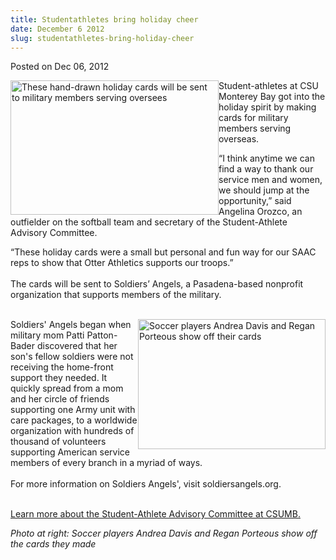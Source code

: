 ```yaml
---
title: Studentathletes bring holiday cheer
date: December 6 2012
slug: studentathletes-bring-holiday-cheer
---
```





<span class="date">Posted on Dec 06, 2012    </span>
<p><img alt="These hand-drawn holiday cards will be sent to military members serving oversees" src="http://news.csumb.edu/sites/default/files/65/attachments/news/images/holiday_cards.jpeg" style="float:left; width:333px; height:215px">Student-athletes at
CSU Monterey Bay got into the holiday spirit by making cards for
military members serving overseas.</img></p>
<p>&#x201C;I think anytime we can find a way to thank our service men and
women, we should jump at the opportunity,&#x201D; said Angelina Orozco, an
outfielder on the softball team and secretary of the
Student-Athlete Advisory Committee.</p>
<p>&#x201C;These holiday cards were a small but personal and fun way for
our SAAC reps to show that Otter Athletics supports our
troops.&#x201D;<br>
<br>
The cards will be sent to Soldiers&#x2019; Angels, a Pasadena-based
nonprofit organization that supports members of the military.</br></br></p>
<p><img alt="Soccer players Andrea Davis and Regan Porteous show off their cards" src="http://news.csumb.edu/sites/default/files/65/attachments/news/images/saac_athletes.jpeg" style="float:right; width:300px; height:208px">Soldiers&apos; Angels
began when military mom Patti Patton-Bader discovered that her
son&apos;s fellow soldiers were not receiving the home-front support
they needed. It quickly spread from a mom and her circle of friends
supporting one Army unit with care packages, to a worldwide
organization with hundreds of thousand of volunteers supporting
American service members of every branch in a myriad of ways.<br>
<br>
For more information on Soldiers Angels&apos;, visit
soldiersangels.org.</br></br></img></p>
<p><a href="http://otterathletics.com/index.aspx?path=saac&amp;&amp;tab=5" rel="nofollow">Learn more about the Student-Athlete Advisory
Committee at CSUMB.</a></p>
<p class="small"><em>Photo at right: Soccer players Andrea Davis
and Regan Porteous show off the cards they made<br>
&#xA0;</br></em></p>





